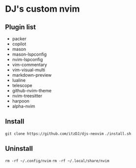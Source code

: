 # DJ's custom nvim
## Plugin list
- packer
- copilot
- mason
- mason-lspconfig
- nvim-lspconfig
- vim-commentary
- vim-visual-multi
- markdown-preview
- lualine
- telescope
- github-nvim-theme
- nvim-treesitter
- harpoon
- alpha-nvim

## Install
`git clone https://github.com/itzDJ/djs-neovim`
`./install.sh`

## Uninstall
`rm -rf ~/.config/nvim`
`rm -rf ~/.local/share/nvim`

